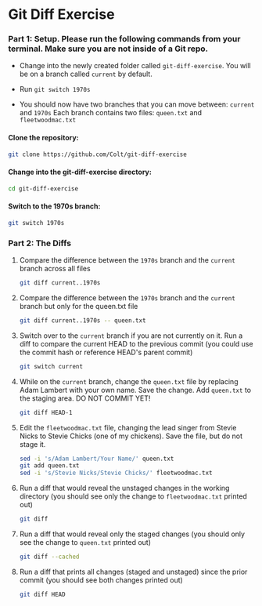 # Git Diff Exercise

### Part 1: Setup. Please run the following commands from your terminal. Make sure you are not inside of a Git repo.

- Change into the newly created folder called `git-diff-exercise`.  You will be on a branch called `current` by default.
  
- Run `git switch 1970s`
  
- You should now have two branches that you can move between: `current` and `1970s` Each branch contains two files: `queen.txt` and `fleetwoodmac.txt`

#### Clone the repository:
   ```sh
   git clone https://github.com/Colt/git-diff-exercise
   ```

#### Change into the git-diff-exercise directory:
   ```sh
   cd git-diff-exercise
   ```

#### Switch to the 1970s branch:
   ```sh
   git switch 1970s
   ```

### Part 2: The Diffs

1. Compare the difference between the `1970s` branch and the `current` branch across all files

   ```sh
   git diff current..1970s
   ```
   
2. Compare the difference between the `1970s` branch and the `current` branch but only for the queen.txt file

   ```sh
   git diff current..1970s -- queen.txt
   ```
   
3. Switch over to the `current` branch if you are not currently on it.   Run a diff to compare the current HEAD to the previous commit (you could use the commit hash or reference HEAD's parent commit)

   ```sh
   git switch current
   ```
   
4. While on the `current` branch, change the `queen.txt` file by replacing Adam Lambert with your own name.  Save the change.  Add `queen.txt` to the staging area.  DO NOT COMMIT YET!

   ```sh
   git diff HEAD-1
   ```
   
5. Edit the `fleetwoodmac.txt` file, changing the lead singer from Stevie Nicks to Stevie Chicks (one of my chickens).  Save the file, but do not stage it.

   ```sh
   sed -i 's/Adam Lambert/Your Name/' queen.txt
   git add queen.txt
   sed -i 's/Stevie Nicks/Stevie Chicks/' fleetwoodmac.txt
   ```
   
6. Run a diff that would reveal the unstaged changes in the working directory (you should see only the change to `fleetwoodmac.txt` printed out)

   ```sh
   git diff
   ```
   
7. Run a diff that would reveal only the staged changes (you should only see the change to `queen.txt` printed out)

   ```sh
   git diff --cached
   ```
   
8. Run a diff that prints all changes (staged and unstaged) since the prior commit (you should see both changes printed out)

   ```sh
   git diff HEAD
   ```
